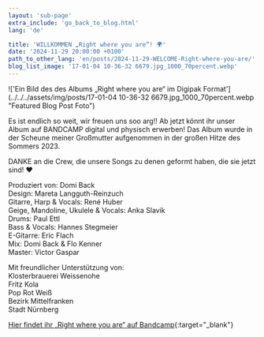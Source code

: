 ```yaml
---
layout: 'sub-page'
extra_include: 'go_back_to_blog.html'
lang: 'de'

title: 'WILLKOMMEN „Right where you are“! 🌍'
date: '2024-11-29 20:00:00 +0100'
path_to_other_lang: 'en/posts/2024-11-29-WELCOME-Right-where-you-are/'
blog_list_image: '17-01-04 10-36-32 6679.jpg_1000_70percent.webp'
---
```

!['Ein Bild des des Albums „Right where you are“ im Digipak Format'](../../../assets/img/posts/17-01-04 10-36-32 6679.jpg_1000_70percent.webp "Featured Blog Post Foto")


Es ist endlich so weit, wir freuen uns soo arg!! 
Ab jetzt könnt ihr unser Album<!--more--> auf BANDCAMP digital und physisch erwerben! Das Album wurde in der Scheune meiner Großmutter aufgenommen in der großen Hitze des Sommers 2023.

DANKE an die Crew, die unsere Songs zu denen geformt haben, die sie jetzt sind! ❤️ 

Produziert von: Domi Back  
Design: Mareta Langguth-Reinzuch  
Gitarre, Harp & Vocals: René Huber  
Geige, Mandoline, Ukulele & Vocals: Anka Slavik  
Drums: Paul Ettl  
Bass & Vocals: Hannes Stegmeier  
E-Gitarre: Eric Flach  
Mix: Domi Back & Flo Kenner  
Master: Victor Gaspar  

Mit freundlicher Unterstützung von:  
Klosterbrauerei Weissenohe  
Fritz Kola  
Pop Rot Weiß  
Bezirk Mittelfranken  
Stadt Nürnberg  

[Hier findet ihr „Right where you are“ auf Bandcamp](https://nobutthefrog.bandcamp.com/music){:target="_blank"}

